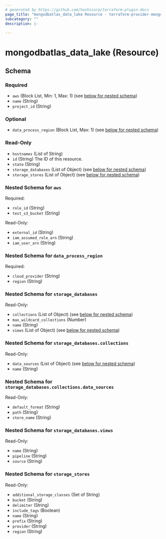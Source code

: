 ```yaml
---
# generated by https://github.com/hashicorp/terraform-plugin-docs
page_title: "mongodbatlas_data_lake Resource - terraform-provider-mongodbatlas"
subcategory: ""
description: |-
  
---
```


# mongodbatlas_data_lake (Resource)





<!-- schema generated by tfplugindocs -->
## Schema

### Required

- `aws` (Block List, Min: 1, Max: 1) (see [below for nested schema](#nestedblock--aws))
- `name` (String)
- `project_id` (String)

### Optional

- `data_process_region` (Block List, Max: 1) (see [below for nested schema](#nestedblock--data_process_region))

### Read-Only

- `hostnames` (List of String)
- `id` (String) The ID of this resource.
- `state` (String)
- `storage_databases` (List of Object) (see [below for nested schema](#nestedatt--storage_databases))
- `storage_stores` (List of Object) (see [below for nested schema](#nestedatt--storage_stores))

<a id="nestedblock--aws"></a>
### Nested Schema for `aws`

Required:

- `role_id` (String)
- `test_s3_bucket` (String)

Read-Only:

- `external_id` (String)
- `iam_assumed_role_arn` (String)
- `iam_user_arn` (String)


<a id="nestedblock--data_process_region"></a>
### Nested Schema for `data_process_region`

Required:

- `cloud_provider` (String)
- `region` (String)


<a id="nestedatt--storage_databases"></a>
### Nested Schema for `storage_databases`

Read-Only:

- `collections` (List of Object) (see [below for nested schema](#nestedobjatt--storage_databases--collections))
- `max_wildcard_collections` (Number)
- `name` (String)
- `views` (List of Object) (see [below for nested schema](#nestedobjatt--storage_databases--views))

<a id="nestedobjatt--storage_databases--collections"></a>
### Nested Schema for `storage_databases.collections`

Read-Only:

- `data_sources` (List of Object) (see [below for nested schema](#nestedobjatt--storage_databases--collections--data_sources))
- `name` (String)

<a id="nestedobjatt--storage_databases--collections--data_sources"></a>
### Nested Schema for `storage_databases.collections.data_sources`

Read-Only:

- `default_format` (String)
- `path` (String)
- `store_name` (String)



<a id="nestedobjatt--storage_databases--views"></a>
### Nested Schema for `storage_databases.views`

Read-Only:

- `name` (String)
- `pipeline` (String)
- `source` (String)



<a id="nestedatt--storage_stores"></a>
### Nested Schema for `storage_stores`

Read-Only:

- `additional_storage_classes` (Set of String)
- `bucket` (String)
- `delimiter` (String)
- `include_tags` (Boolean)
- `name` (String)
- `prefix` (String)
- `provider` (String)
- `region` (String)
